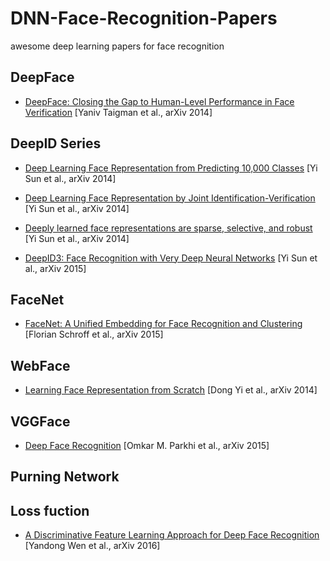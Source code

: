 # DNN-Face-Recognition-Papers
awesome deep learning papers for face recognition

## DeepFace
- [DeepFace: Closing the Gap to Human-Level Performance in Face Verification](https://www.cs.toronto.edu/~ranzato/publications/taigman_cvpr14.pdf) [Yaniv Taigman et al., arXiv 2014]

## DeepID Series
- [Deep Learning Face Representation from Predicting 10,000 Classes](http://mmlab.ie.cuhk.edu.hk/pdf/YiSun_CVPR14.pdf) [Yi Sun et al., arXiv 2014]

- [Deep Learning Face Representation by Joint Identification-Verification](https://arxiv.org/abs/1406.4773) [Yi Sun et al., arXiv 2014]

- [Deeply learned face representations are sparse, selective, and robust](https://arxiv.org/abs/1412.1265) [Yi Sun et al., arXiv 2014]

- [DeepID3: Face Recognition with Very Deep Neural Networks](https://arxiv.org/abs/1502.00873) [Yi Sun et al., arXiv 2015]

## FaceNet
- [FaceNet: A Unified Embedding for Face Recognition and Clustering](http://www.cv-foundation.org/openaccess/content_cvpr_2015/html/Schroff_FaceNet_A_Unified_2015_CVPR_paper.html) [Florian Schroff et al., arXiv 2015]


## WebFace
- [Learning Face Representation from Scratch](https://arxiv.org/pdf/1411.7923.pdf) [Dong Yi et al., arXiv 2014]


## VGGFace
- [Deep Face Recognition](https://www.robots.ox.ac.uk/~vgg/publications/2015/Parkhi15/parkhi15.pdf) [Omkar M. Parkhi et al., arXiv 2015]

## Purning Network

## Loss fuction
- [A Discriminative Feature Learning Approach for Deep Face Recognition](http://ydwen.github.io/papers/WenECCV16.pdf) [Yandong Wen et al., arXiv 2016]




